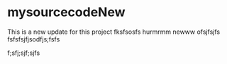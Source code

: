 # mysourcecodeNew



This is a new update for this project
fksfsosfs
hurmrmm
newww
ofsjfsjfs
fsfsfsjfjsodfjs;fsfs


f;sfj;sjf;sjfs